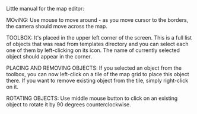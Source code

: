 Little manual for the map editor:

MOviNG:
Use mouse to move around - as you move cursor to the borders, the camera should move across the map.

TOOLBOX:
It's placed in the upper left corner of the screen. This is a full list of objects that was read
from templates directory and you can select each one of them by left-clicking on its icon.
The name of currently selected object should appear in the corner.

PLACING AND REMOVING OBJECTS:
If you selected an object from the toolbox, you can now left-click on a tile of the map grid to place this
object there.
If you want to remove existing object from the tile, simply right-click on it.

ROTATING OBJECTS:
Use middle mouse button to click on an existing object to rotate it by 90 degrees counterclockwise.
